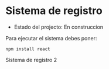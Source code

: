 <h1> Sistema de registro </h1>

- Estado del projecto: En construccion

Para ejecutar el sistema debes poner:

```npm install react```

Sistema de registro 2
